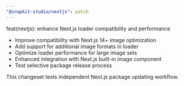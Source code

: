 ```yaml
---
"@snapkit-studio/nextjs": patch
---
```


feat(nextjs): enhance Next.js loader compatibility and performance

- Improve compatibility with Next.js 14+ image optimization
- Add support for additional image formats in loader
- Optimize loader performance for large image sets
- Enhanced integration with Next.js built-in image component
- Test selective package release process

This changeset tests independent Next.js package updating workflow.

